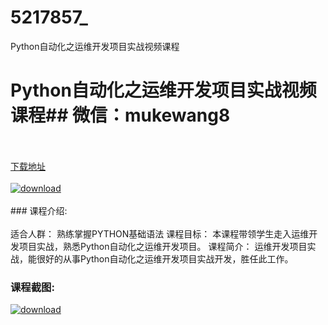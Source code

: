 # 5217857_
Python自动化之运维开发项目实战视频课程
# Python自动化之运维开发项目实战视频课程## 微信：mukewang8
<br/></br>[下载地址](http://www.36tz.cn/article/5217857 "下载地址")
<br/></br>[![download](http://36tz.cn/muke_img/2021_01_12345-14.jpg "下载地址")](http://www.36tz.cn/article/5217857 "下载地址")
<br/></br>### 课程介绍:<br/></br>适合人群：
熟练掌握PYTHON基础语法
课程目标：
本课程带领学生走入运维开发项目实战，熟悉Python自动化之运维开发项目。
课程简介：
运维开发项目实战，能很好的从事Python自动化之运维开发项目实战开发，胜任此工作。

### 课程截图:
[![download](http://36tz.cn/muke_img/2021_01_2-113.png "下载地址")](http://www.36tz.cn/article/5217857 "下载地址")
